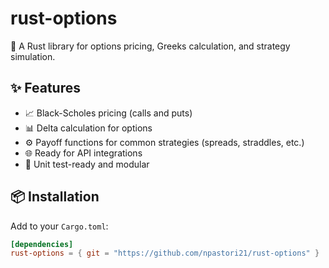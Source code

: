 # rust-options

🦀 A Rust library for options pricing, Greeks calculation, and strategy simulation.

## ✨ Features

- 📈 Black-Scholes pricing (calls and puts)
- 📊 Delta calculation for options
- ⚙️ Payoff functions for common strategies (spreads, straddles, etc.)
- 🌐 Ready for API integrations
- 🧪 Unit test-ready and modular

## 📦 Installation

Add to your `Cargo.toml`:
```toml
[dependencies]
rust-options = { git = "https://github.com/npastori21/rust-options" }
